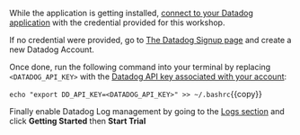While the application is getting installed, [connect to your Datadog application](https://app.datadoghq.com) with the credential provided for this workshop.

If no credential were provided, go to [The Datadog Signup page](https://app.datadoghq.com/signup) and create a new Datadog Account.

Once done, run the following command into your terminal by replacing `<DATADOG_API_KEY>` with the [Datadog API key associated with your account](https://app.datadoghq.com/account/settings#api):

`echo "export DD_API_KEY=<DATADOG_API_KEY>" >> ~/.bashrc`{{copy}}

Finally enable Datadog Log management by going to the [Logs section](https://app.datadoghq.com/logs) and click **Getting Started** then **Start Trial**
